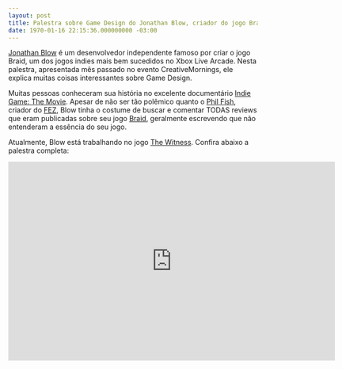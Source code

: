 ```yaml
---
layout: post
title: Palestra sobre Game Design do Jonathan Blow, criador do jogo Braid
date: 1970-01-16 22:15:36.000000000 -03:00
---
```


[Jonathan Blow](https://twitter.com/Jonathan_Blow "Blow") é um desenvolvedor independente famoso por criar o jogo Braid, um dos jogos indies mais bem sucedidos no Xbox Live Arcade. Nesta palestra, apresentada mês passado no evento CreativeMornings, ele explica muitas coisas interessantes sobre Game Design.

Muitas pessoas conheceram sua história no excelente documentário [Indie Game: The Movie](http://gamedeveloper.com.br/blog/2012/06/12/indie-game-the-movie/ "Movie"). Apesar de não ser tão polêmico quanto o [Phil Fish](https://twitter.com/PHIL_FISH "Phil Fish"), criador do [FEZ](http://polytroncorporation.com/61-2 "FEZ"), Blow tinha o costume de buscar e comentar TODAS reviews que eram publicadas sobre seu jogo [Braid](http://braid-game.com/ "Braid"), geralmente escrevendo que não entenderam a essência do seu jogo.

Atualmente, Blow está trabalhando no jogo [The Witness](http://the-witness.net/ "The Witness"). Confira abaixo a palestra completa:

<span class="embed-youtube" style="text-align:center; display: block;"><iframe allowfullscreen="true" class="youtube-player" frameborder="0" height="402" src="http://www.youtube.com/embed/AxFzf6yIfcc?version=3&rel=1&fs=1&autohide=2&showsearch=0&showinfo=1&iv_load_policy=1&wmode=transparent" type="text/html" width="660"></iframe></span>


